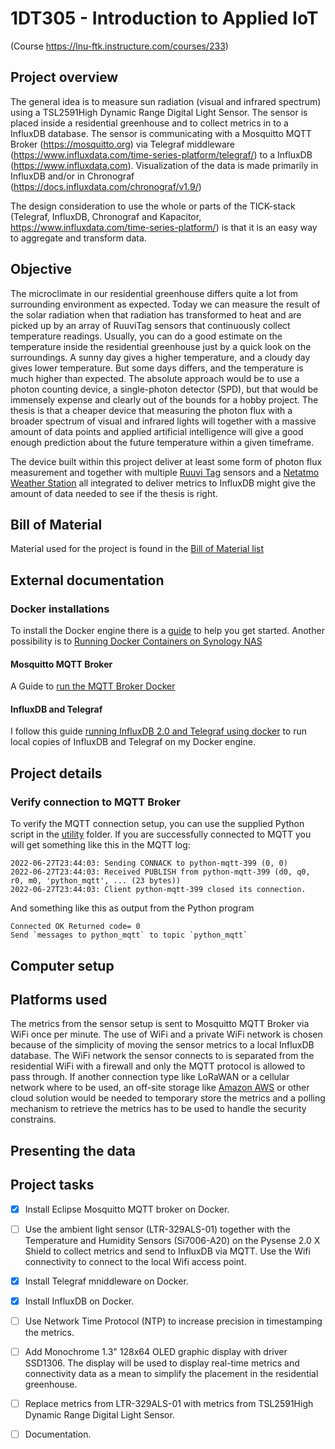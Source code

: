 # 1DT305 - Introduction to Applied IoT

(Course https://lnu-ftk.instructure.com/courses/233)


## Project overview

The general idea is to measure sun radiation (visual and infrared spectrum) using a TSL2591High Dynamic Range Digital Light Sensor. The sensor is placed inside a residential greenhouse and to collect metrics in to a InfluxDB database. The sensor is communicating with a Mosquitto MQTT Broker (https://mosquitto.org) via Telegraf middleware (https://www.influxdata.com/time-series-platform/telegraf/) to a InfluxDB (https://www.influxdata.com). Visualization of the data is made primarily in InfluxDB and/or in Chronograf (https://docs.influxdata.com/chronograf/v1.9/)

The design consideration to use the whole or parts of the TICK-stack (Telegraf, InfluxDB, Chronograf and Kapacitor, https://www.influxdata.com/time-series-platform/) is that it is an easy way to aggregate and transform data.

## Objective

The microclimate in our residential greenhouse differs quite a lot from surrounding environment as expected. Today we can measure the result of the solar radiation when that radiation has transformed to heat and are picked up by an array of RuuviTag sensors that continuously collect temperature readings. Usually, you can do a good estimate on the temperature inside the residential greenhouse just by a quick look on the surroundings. A sunny day gives a higher temperature, and a cloudy day gives lower temperature. But some days differs, and the temperature is much higher than expected. The absolute approach would be to use a photon counting device, a single-photon detector (SPD), but that would be immensely expense and clearly out of the bounds for a hobby project. The thesis is that a cheaper device that measuring the photon flux with a broader spectrum of visual and infrared lights will together with a massive amount of data points and applied artificial intelligence will give a good enough prediction about the future temperature within a given timeframe.

The device built within this project deliver at least some form of photon flux measurement and together with multiple [Ruuvi Tag](https://ruuvi.com) sensors and a [Netatmo Weather Station](https://www.netatmo.com/) all integrated to deliver metrics to InfluxDB might give the amount of data needed to see if the thesis is right.

## Bill of Material

Material used for the project is found in the [Bill of Material list](bom/BOM.md)

## External documentation

### Docker installations

To install the Docker engine there is a [guide](https://docs.docker.com/engine/install/ubuntu/) to help you get started. Another possibility is to [Running Docker Containers on Synology NAS](https://linuxhint.com/run-docker-containers-synology-nas/)

#### Mosquitto MQTT Broker

A Guide to [run the MQTT Broker Docker](https://blog.feabhas.com/2020/02/running-the-eclipse-mosquitto-mqtt-broker-in-a-docker-container/)

#### InfluxDB and Telegraf

I follow this guide [running InfluxDB 2.0 and Telegraf using docker](https://www.influxdata.com/blog/running-influxdb-2-0-and-telegraf-using-docker/) to run local
copies of InfluxDB and Telegraf on my Docker engine.

## Project details

### Verify connection to MQTT Broker

To verify the MQTT connection setup, you can use the supplied Python script in the [utility](utility/) folder.
If you are successfully connected to MQTT you will get something like this in the MQTT log:

```text
2022-06-27T23:44:03: Sending CONNACK to python-mqtt-399 (0, 0)
2022-06-27T23:44:03: Received PUBLISH from python-mqtt-399 (d0, q0, r0, m0, 'python_mqtt', ... (23 bytes))
2022-06-27T23:44:03: Client python-mqtt-399 closed its connection.
```

And something like this as output from the Python program

```text
Connected OK Returned code= 0
Send `messages to python_mqtt` to topic `python_mqtt`
```

## Computer setup

## Platforms used

The metrics from the sensor setup is sent to Mosquitto MQTT Broker via WiFi once per minute. The use of WiFi and a private WiFi network is chosen because of the simplicity of moving the sensor metrics to a local InfluxDB database. The WiFi network the sensor connects to is separated from the residential WiFi with a firewall and only the MQTT protocol is allowed to pass through. If another connection type like LoRaWAN or a cellular network where to be used, an off-site storage like [Amazon AWS](https://aws.amazon.com) or other cloud solution would be needed to temporary store the metrics and a polling mechanism to retrieve the metrics has to be used to handle the security constrains.

## Presenting the data

## Project tasks

- [x] Install Eclipse Mosquitto MQTT broker on Docker.

- [ ] Use the ambient light sensor (LTR-329ALS-01) together with the Temperature and Humidity Sensors (Si7006-A20) on the Pysense 2.0 X Shield to collect metrics and send to InfluxDB via MQTT. Use the Wifi connectivity to connect to the local Wifi access point.

- [x] Install Telegraf mniddleware on Docker.

- [x] Install InfluxDB on Docker.

- [ ] Use Network Time Protocol (NTP) to increase precision in timestamping the metrics.

- [ ] Add Monochrome 1.3" 128x64 OLED graphic display with driver SSD1306. The display will be used to display real-time metrics and connectivity data as a mean to simplify the placement in the residential greenhouse.

- [ ] Replace metrics from LTR-329ALS-01 with metrics from TSL2591High Dynamic Range Digital Light Sensor.

- [ ] Documentation.

